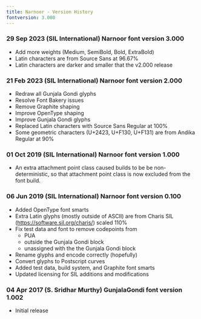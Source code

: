 ```yaml
---
title: Narnoor - Version History
fontversion: 3.000
---
```


### 29 Sep 2023 (SIL International) Narnoor font version 3.000
- Add more weights (Medium, SemiBold, Bold, ExtraBold)
- Latin characters are from Source Sans at 96.67%
- Latin characters are darker and smaller that the v2.000 release

### 21 Feb 2023 (SIL International) Narnoor font version 2.000
- Redraw all Gunjala Gondi glyphs
- Resolve Font Bakery issues
- Remove Graphite shaping
- Improve OpenType shaping
- Improve Gunjala Gondi glyphs
- Replaced Latin characters with Source Sans Regular at 100%
- Some geometric characters (U+2423, U+F130, U+F131) are from Andika Regular at 90%

### 01 Oct 2019 (SIL International) Narnoor font version 1.000
- An extra attachment point class caused builds to be be non-deterministic,
  so that attachment point class is now excluded from the font build.

### 06 Jun 2019 (SIL International) Narnoor font version 0.100
- Added OpenType font smarts
- Extra Latin glyphs (mostly outside of ASCII) are from
  Charis SIL (https://software.sil.org/charis/) scaled 110%
- Fix test data and font to remove codepoints from
  - PUA
  - outside the Gunjala Gondi block
  - unassigned with the the Gunjala Gondi block
- Rename glyphs and encode correctly (hopefully)
- Convert glyphs to Postscript curves
- Added test data, build system, and Graphite font smarts
- Updated licensing for SIL additions and modifications

### 04 Apr 2017 (S. Sridhar Murthy) GunjalaGondi font version 1.002
- Initial release
